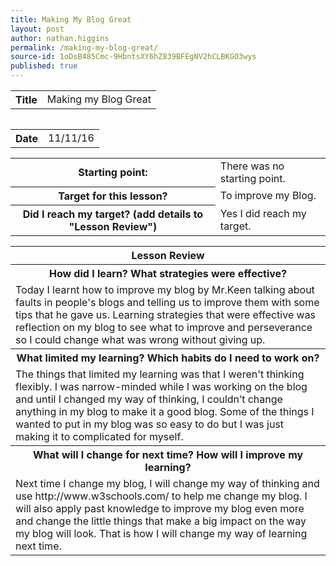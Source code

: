 ```yaml
---
title: Making My Blog Great
layout: post
author: nathan.higgins
permalink: /making-my-blog-great/
source-id: 1oDsB485Cmc-9HbntsXY6hZ839BFEgNV2hCLBKGO3wys
published: true
---
```

<table>
  <tr>
    <th>Title</th>
    <td>Making my Blog Great</td>
  <tr>
<table>

<table>
  <tr>
    <th>Date</th>
    <td>11/11/16</td>
  </tr>
</table>


<table>
  <tr>
    <th>Starting point:</th>
    <td>There was no starting point.</td>
  </tr>
  <tr>
    <th>Target for this lesson?</th>
    <td>To improve my Blog.</td>
  </tr>
  <tr>
    <th>Did I reach my target? 
(add details to "Lesson Review")</th>
    <td>Yes I did reach my target.</td>
  </tr>
</table>


<table>
  <tr>
    <th>Lesson Review</th>
  </tr>
  <tr>
    <th>How did I learn? What strategies were effective? </th>
  </tr>
  <tr>
    <td>Today I learnt how to improve my blog by Mr.Keen talking about faults in people's blogs and telling us to improve them with some tips that he gave us. Learning strategies that were effective was reflection on my blog to see what to improve and perseverance so I could change what was wrong without giving up.</td>
  </tr>
  <tr>
    <th>What limited my learning? Which habits do I need to work on? </th>
  </tr>
  <tr>
    <td>The things that limited my learning was that I weren't thinking flexibly. I was narrow-minded while I was working on the blog and until I changed my way of thinking, I couldn’t change anything in my blog to make it a good blog. Some of the things I wanted to put in my blog was so easy to do but I was just making it to complicated for myself.</td>
  </tr>
  <tr>
    <th>What will I change for next time? How will I improve my learning?</th>
  </tr>
  <tr>
    <td>Next time I change my blog, I will change my way of thinking and use http://www.w3schools.com/ to help me change my blog. I will also apply past knowledge to improve my blog even more and change the little things that make a big impact on the way my blog will look. That is how I will change my way of learning next time.</td>
  </tr>
</table>


